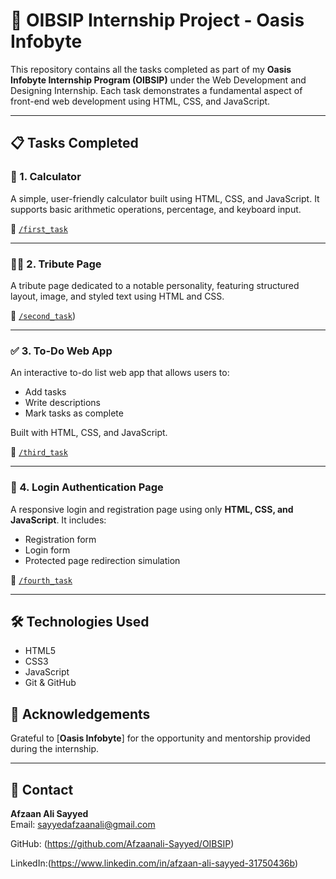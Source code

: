# 🌟 OIBSIP Internship Project - Oasis Infobyte

This repository contains all the tasks completed as part of my **Oasis Infobyte Internship Program (OIBSIP)** under the Web Development and Designing Internship. Each task demonstrates a fundamental aspect of front-end web development using HTML, CSS, and JavaScript.

---

## 📋 Tasks Completed

### 🔢 1. Calculator
A simple, user-friendly calculator built using HTML, CSS, and JavaScript. It supports basic arithmetic operations, percentage, and keyboard input.

📁 [`/first_task`](https://afzaanali-sayyed.github.io/OIBSIP/first_task/index.html)

---

### 🧑‍🚀 2. Tribute Page
A tribute page dedicated to a notable personality, featuring structured layout, image, and styled text using HTML and CSS.

📁 [`/second_task`](https://afzaanali-sayyed.github.io/OIBSIP/second_task/index.html))

---

### ✅ 3. To-Do Web App
An interactive to-do list web app that allows users to:
- Add tasks
- Write descriptions
- Mark tasks as complete

Built with HTML, CSS, and JavaScript.

📁 [`/third_task`](https://afzaanali-sayyed.github.io/OIBSIP/third_task/index.html)

---

### 🔐 4. Login Authentication Page
A responsive login and registration page using only **HTML, CSS, and JavaScript**. It includes:
- Registration form
- Login form
- Protected page redirection simulation

📁 [`/fourth_task`](https://afzaanali-sayyed.github.io/OIBSIP/fourth_task/index.html)

---

## 🛠️ Technologies Used

- HTML5
- CSS3
- JavaScript
- Git & GitHub

## 🙌 Acknowledgements

Grateful to [**Oasis Infobyte**] for the opportunity and mentorship provided during the internship.

---

## 📧 Contact

**Afzaan Ali Sayyed**  
Email: sayyedafzaanali@gmail.com 

GitHub: (https://github.com/Afzaanali-Sayyed/OIBSIP)
  
LinkedIn:(https://www.linkedin.com/in/afzaan-ali-sayyed-31750436b)
